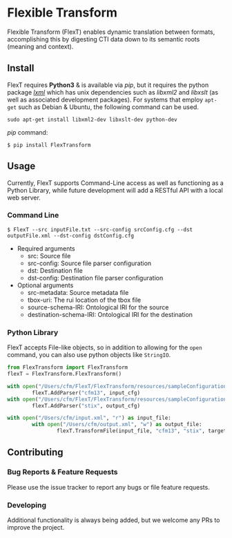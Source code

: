 # Flexible Transform
Flexible Transform (FlexT) enables dynamic translation between formats, accomplishing this by digesting CTI data down to its semantic roots (meaning and context).  
## Install
FlexT requires **Python3** & is available via *pip*, but it requires the python package [*lxml*](http://lxml.de/) which has unix dependencies such as *libxml2* and *libxslt* (as well as associated development packages).  For systems that employ ```apt-get``` such as Debian & Ubuntu, the following command can be used.
```
sudo apt-get install libxml2-dev libxslt-dev python-dev
```
*pip* command:
```
$ pip install FlexTransform
```
## Usage
Currently, FlexT supports Command-Line access as well as functioning as a Python Library, while future development will add a RESTful API with a local web server.   
### Command Line
```
$ FlexT --src inputFile.txt --src-config srcConfig.cfg --dst outputFile.xml --dst-config dstConfig.cfg
```
+ Required arguments 
    + src: Source file
    + src-config: Source file parser configuration
    + dst: Destination file
    + dst-config: Destination file parser configuration
+ Optional arguments
    + src-metadata: Source metadata file
    + tbox-uri: The rui location of the tbox file
    + source-schema-IRI: Ontological IRI for the source
    + destination-schema-IRI: Ontological IRI for the destination
    
### Python Library
FlexT accepts File-like objects, so in addition to allowing for the ```open``` command, you can also use python objects like ```StringIO```.
```python
from FlexTransform import FlexTransform
flexT = FlexTransform.FlexTransform()

with open("/Users/cfm/FlexT/FlexTransform/resources/sampleConfigurations/cfm13.cfg", "r") as input_cfg:
        flexT.AddParser("cfm13", input_cfg)
with open("/Users/cfm/FlexT/FlexTransform/resources/sampleConfigurations/stix_tlp.cfg", "r") as output_cfg:
        flexT.AddParser("stix", output_cfg)

with open("/Users/cfm/input.xml", "r") as input_file:
        with open("/Users/cfm/output.xml", "w") as output_file:
                flexT.TransformFile(input_file, "cfm13", "stix", targetFileName=output_file)
```
## Contributing
### Bug Reports & Feature Requests
Please use the issue tracker to report any bugs or file feature requests.
### Developing
Additional functionality is always being added, but we welcome any PRs to improve the project.
